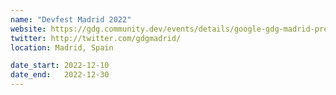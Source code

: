 ```yaml
---
name: "Devfest Madrid 2022"
website: https://gdg.community.dev/events/details/google-gdg-madrid-presents-devfest-madrid-2022/
twitter: http://twitter.com/gdgmadrid/
location: Madrid, Spain

date_start: 2022-12-10
date_end:   2022-12-30
---
```


